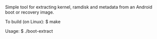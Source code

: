 Simple tool for extracting kernel, ramdisk and metadata from an
Android boot or recovery image.

To build (on Linux):
 $ make

Usage:
 $ ./boot-extract <boot or recovery image file>

